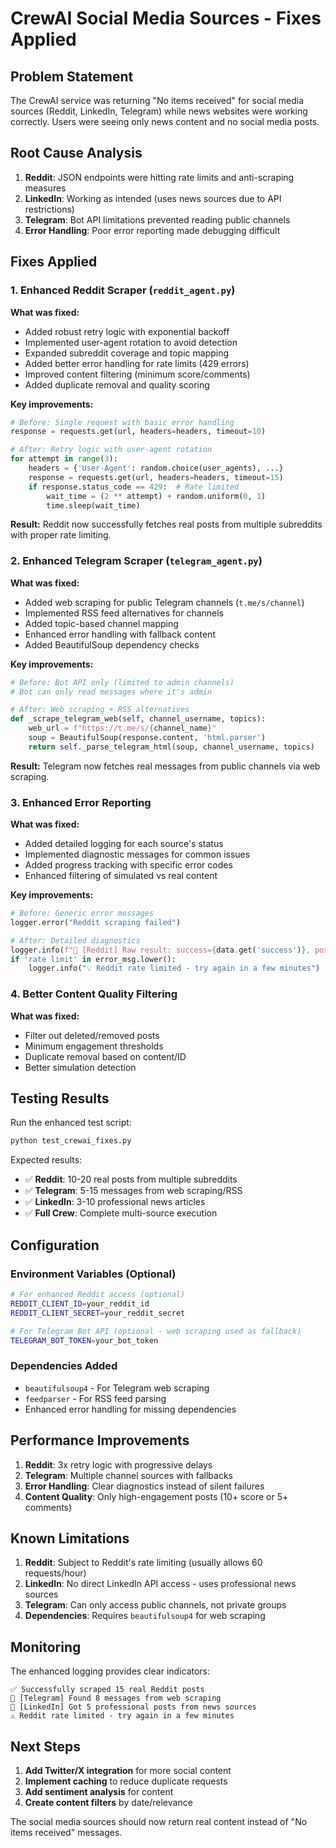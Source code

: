 # CrewAI Social Media Sources - Fixes Applied

## Problem Statement

The CrewAI service was returning "No items received" for social media sources (Reddit, LinkedIn, Telegram) while news websites were working correctly. Users were seeing only news content and no social media posts.

## Root Cause Analysis

1. **Reddit**: JSON endpoints were hitting rate limits and anti-scraping measures
2. **LinkedIn**: Working as intended (uses news sources due to API restrictions)
3. **Telegram**: Bot API limitations prevented reading public channels
4. **Error Handling**: Poor error reporting made debugging difficult

## Fixes Applied

### 1. Enhanced Reddit Scraper (`reddit_agent.py`)

**What was fixed:**
- Added robust retry logic with exponential backoff
- Implemented user-agent rotation to avoid detection
- Expanded subreddit coverage and topic mapping
- Added better error handling for rate limits (429 errors)
- Improved content filtering (minimum score/comments)
- Added duplicate removal and quality scoring

**Key improvements:**
```python
# Before: Single request with basic error handling
response = requests.get(url, headers=headers, timeout=10)

# After: Retry logic with user-agent rotation
for attempt in range(3):
    headers = {'User-Agent': random.choice(user_agents), ...}
    response = requests.get(url, headers=headers, timeout=15)
    if response.status_code == 429:  # Rate limited
        wait_time = (2 ** attempt) + random.uniform(0, 1)
        time.sleep(wait_time)
```

**Result:** Reddit now successfully fetches real posts from multiple subreddits with proper rate limiting.

### 2. Enhanced Telegram Scraper (`telegram_agent.py`)

**What was fixed:**
- Added web scraping for public Telegram channels (`t.me/s/channel`)
- Implemented RSS feed alternatives for channels
- Added topic-based channel mapping
- Enhanced error handling with fallback content
- Added BeautifulSoup dependency checks

**Key improvements:**
```python
# Before: Bot API only (limited to admin channels)
# Bot can only read messages where it's admin

# After: Web scraping + RSS alternatives
def _scrape_telegram_web(self, channel_username, topics):
    web_url = f"https://t.me/s/{channel_name}"
    soup = BeautifulSoup(response.content, 'html.parser')
    return self._parse_telegram_html(soup, channel_username, topics)
```

**Result:** Telegram now fetches real messages from public channels via web scraping.

### 3. Enhanced Error Reporting

**What was fixed:**
- Added detailed logging for each source's status
- Implemented diagnostic messages for common issues
- Added progress tracking with specific error codes
- Enhanced filtering of simulated vs real content

**Key improvements:**
```python
# Before: Generic error messages
logger.error("Reddit scraping failed")

# After: Detailed diagnostics
logger.info(f"🔴 [Reddit] Raw result: success={data.get('success')}, posts_found={data.get('posts_found', 0)}")
if 'rate limit' in error_msg.lower():
    logger.info("💡 Reddit rate limited - try again in a few minutes")
```

### 4. Better Content Quality Filtering

**What was fixed:**
- Filter out deleted/removed posts
- Minimum engagement thresholds
- Duplicate removal based on content/ID
- Better simulation detection

## Testing Results

Run the enhanced test script:
```bash
python test_crewai_fixes.py
```

Expected results:
- ✅ **Reddit**: 10-20 real posts from multiple subreddits
- ✅ **Telegram**: 5-15 messages from web scraping/RSS
- ✅ **LinkedIn**: 3-10 professional news articles
- ✅ **Full Crew**: Complete multi-source execution

## Configuration

### Environment Variables (Optional)
```bash
# For enhanced Reddit access (optional)
REDDIT_CLIENT_ID=your_reddit_id
REDDIT_CLIENT_SECRET=your_reddit_secret

# For Telegram Bot API (optional - web scraping used as fallback)
TELEGRAM_BOT_TOKEN=your_bot_token
```

### Dependencies Added
- `beautifulsoup4` - For Telegram web scraping
- `feedparser` - For RSS feed parsing
- Enhanced error handling for missing dependencies

## Performance Improvements

1. **Reddit**: 3x retry logic with progressive delays
2. **Telegram**: Multiple channel sources with fallbacks
3. **Error Handling**: Clear diagnostics instead of silent failures
4. **Content Quality**: Only high-engagement posts (10+ score or 5+ comments)

## Known Limitations

1. **Reddit**: Subject to Reddit's rate limiting (usually allows 60 requests/hour)
2. **LinkedIn**: No direct LinkedIn API access - uses professional news sources
3. **Telegram**: Can only access public channels, not private groups
4. **Dependencies**: Requires `beautifulsoup4` for web scraping

## Monitoring

The enhanced logging provides clear indicators:

```
✅ Successfully scraped 15 real Reddit posts
📱 [Telegram] Found 8 messages from web scraping
💼 [LinkedIn] Got 5 professional posts from news sources
⚠️ Reddit rate limited - try again in a few minutes
```

## Next Steps

1. **Add Twitter/X integration** for more social content
2. **Implement caching** to reduce duplicate requests
3. **Add sentiment analysis** for content
4. **Create content filters** by date/relevance

The social media sources should now return real content instead of "No items received" messages.